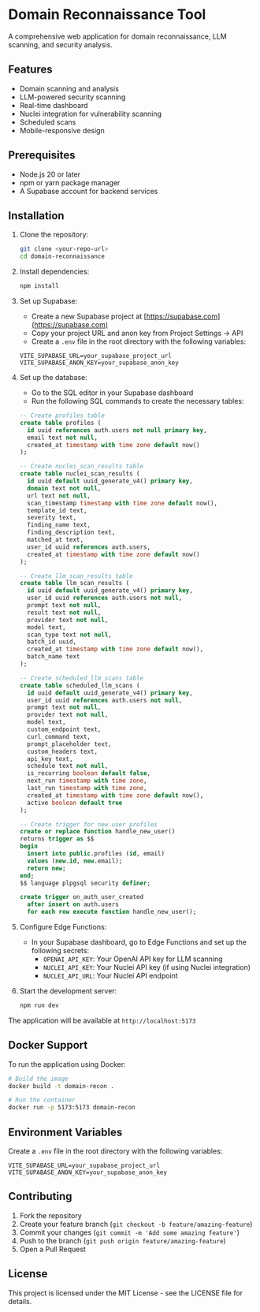 # Domain Reconnaissance Tool

A comprehensive web application for domain reconnaissance, LLM scanning, and security analysis.

## Features

- Domain scanning and analysis
- LLM-powered security scanning
- Real-time dashboard
- Nuclei integration for vulnerability scanning
- Scheduled scans
- Mobile-responsive design

## Prerequisites

- Node.js 20 or later
- npm or yarn package manager
- A Supabase account for backend services

## Installation

1. Clone the repository:
   ```bash
   git clone <your-repo-url>
   cd domain-reconnaissance
   ```

2. Install dependencies:
   ```bash
   npm install
   ```

3. Set up Supabase:
   - Create a new Supabase project at [https://supabase.com](https://supabase.com)
   - Copy your project URL and anon key from Project Settings -> API
   - Create a `.env` file in the root directory with the following variables:
   ```
   VITE_SUPABASE_URL=your_supabase_project_url
   VITE_SUPABASE_ANON_KEY=your_supabase_anon_key
   ```

4. Set up the database:
   - Go to the SQL editor in your Supabase dashboard
   - Run the following SQL commands to create the necessary tables:

   ```sql
   -- Create profiles table
   create table profiles (
     id uuid references auth.users not null primary key,
     email text not null,
     created_at timestamp with time zone default now()
   );

   -- Create nuclei_scan_results table
   create table nuclei_scan_results (
     id uuid default uuid_generate_v4() primary key,
     domain text not null,
     url text not null,
     scan_timestamp timestamp with time zone default now(),
     template_id text,
     severity text,
     finding_name text,
     finding_description text,
     matched_at text,
     user_id uuid references auth.users,
     created_at timestamp with time zone default now()
   );

   -- Create llm_scan_results table
   create table llm_scan_results (
     id uuid default uuid_generate_v4() primary key,
     user_id uuid references auth.users not null,
     prompt text not null,
     result text not null,
     provider text not null,
     model text,
     scan_type text not null,
     batch_id uuid,
     created_at timestamp with time zone default now(),
     batch_name text
   );

   -- Create scheduled_llm_scans table
   create table scheduled_llm_scans (
     id uuid default uuid_generate_v4() primary key,
     user_id uuid references auth.users not null,
     prompt text not null,
     provider text not null,
     model text,
     custom_endpoint text,
     curl_command text,
     prompt_placeholder text,
     custom_headers text,
     api_key text,
     schedule text not null,
     is_recurring boolean default false,
     next_run timestamp with time zone,
     last_run timestamp with time zone,
     created_at timestamp with time zone default now(),
     active boolean default true
   );

   -- Create trigger for new user profiles
   create or replace function handle_new_user()
   returns trigger as $$
   begin
     insert into public.profiles (id, email)
     values (new.id, new.email);
     return new;
   end;
   $$ language plpgsql security definer;

   create trigger on_auth_user_created
     after insert on auth.users
     for each row execute function handle_new_user();
   ```

5. Configure Edge Functions:
   - In your Supabase dashboard, go to Edge Functions and set up the following secrets:
     - `OPENAI_API_KEY`: Your OpenAI API key for LLM scanning
     - `NUCLEI_API_KEY`: Your Nuclei API key (if using Nuclei integration)
     - `NUCLEI_API_URL`: Your Nuclei API endpoint

6. Start the development server:
   ```bash
   npm run dev
   ```

The application will be available at `http://localhost:5173`

## Docker Support

To run the application using Docker:

```bash
# Build the image
docker build -t domain-recon .

# Run the container
docker run -p 5173:5173 domain-recon
```

## Environment Variables

Create a `.env` file in the root directory with the following variables:

```
VITE_SUPABASE_URL=your_supabase_project_url
VITE_SUPABASE_ANON_KEY=your_supabase_anon_key
```

## Contributing

1. Fork the repository
2. Create your feature branch (`git checkout -b feature/amazing-feature`)
3. Commit your changes (`git commit -m 'Add some amazing feature'`)
4. Push to the branch (`git push origin feature/amazing-feature`)
5. Open a Pull Request

## License

This project is licensed under the MIT License - see the LICENSE file for details.